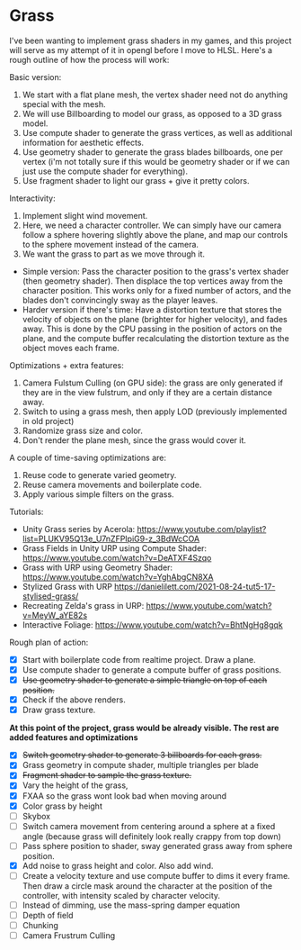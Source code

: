 # Grass

I've been wanting to implement grass shaders in my games, and this project will serve as my attempt of it in opengl before I move to HLSL. Here's a rough outline of how the process will work:

Basic version:
1. We start with a flat plane mesh, the vertex shader need not do anything special with the mesh.
2. We will use Billboarding to model our grass, as opposed to a 3D grass model.
3. Use compute shader to generate the grass vertices, as well as additional information for aesthetic effects.
4. Use geometry shader to generate the grass blades billboards, one per vertex (i'm not totally sure if this would be geometry shader or if we can just use the compute shader for everything).
5. Use fragment shader to light our grass + give it pretty colors.

Interactivity:
1. Implement slight wind movement. 
2. Here, we need a character controller. We can simply have our camera follow a sphere hovering slightly above the plane, and map our controls to the sphere movement instead of the camera.
3. We want the grass to part as we move through it.
  - Simple version: Pass the character position to the grass's vertex shader (then geometry shader). Then displace the top vertices away from the character position. This works only for a fixed number of actors, and the blades don't convincingly sway as the player leaves.
  - Harder version if there's time: Have a distortion texture that stores the velocity of objects on the plane (brighter for higher velocity), and fades away. This is done by the CPU passing in the position of actors on the plane, and the compute buffer recalculating the distortion texture as the object moves each frame.
  
Optimizations + extra features:
1. Camera Fulstum Culling (on GPU side): the grass are only generated if they are in the view fulstrum, and only if they are a certain distance away.
2. Switch to using a grass mesh, then apply LOD (previously implemented in old project)
3. Randomize grass size and color.
4. Don't render the plane mesh, since the grass would cover it.

A couple of time-saving optimizations are:
1. Reuse code to generate varied geometry.
2. Reuse camera movements and boilerplate code.
3. Apply various simple filters on the grass.

Tutorials:
- Unity Grass series by Acerola: https://www.youtube.com/playlist?list=PLUKV95Q13e_U7nZFPIpiG9-z_3BdWcCOA 
- Grass Fields in Unity URP using Compute Shader: https://www.youtube.com/watch?v=DeATXF4Szqo
- Grass with URP using Geometry Shader: https://www.youtube.com/watch?v=YghAbgCN8XA
- Stylized Grass with URP https://danielilett.com/2021-08-24-tut5-17-stylised-grass/
- Recreating Zelda's grass in URP: https://www.youtube.com/watch?v=MeyW_aYE82s
- Interactive Foliage: https://www.youtube.com/watch?v=BhtNgHg8gqk

Rough plan of action:
- [x] Start with boilerplate code from realtime project. Draw a plane.
- [x] Use compute shader to generate a compute buffer of grass positions.
- [x] ~~Use geometry shader to generate a simple triangle on top of each position.~~
- [x] Check if the above renders.
- [x] Draw grass texture.

**At this point of the project, grass would be already visible. The rest are added features and optimizations**
- [x] ~~Switch geometry shader to generate 3 billboards for each grass.~~
- [x] Grass geometry in compute shader, multiple triangles per blade
- [x] ~~Fragment shader to sample the grass texture.~~
- [x] Vary the height of the grass, 
- [x] FXAA so the grass wont look bad when moving around
- [x] Color grass by height
- [ ] Skybox
- [ ] Switch camera movement from centering around a sphere at a fixed angle (because grass will definitely look really crappy from top down)
- [ ] Pass sphere position to shader, sway generated grass away from sphere position.
- [x] Add noise to grass height and color. Also add wind.
- [ ] Create a velocity texture and use compute buffer to dims it every frame. Then draw a circle mask around the character at the position of the controller, with intensity scaled by character velocity.
- [ ] Instead of dimming, use the mass-spring damper equation
- [ ] Depth of field
- [ ] Chunking
- [ ] Camera Frustrum Culling
